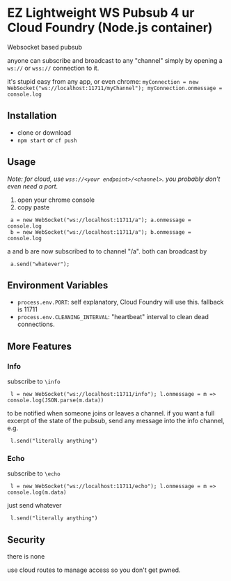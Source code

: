 # EZ Lightweight WS Pubsub 4 ur Cloud Foundry (Node.js container)

Websocket based pubsub

anyone can subscribe and broadcast to any "channel" simply by opening a `ws://` or `wss://` connection to it.

it's stupid easy from any app, or even chrome: `myConnection = new WebSocket("ws://localhost:11711/myChannel"); myConnection.onmessage = console.log`


## Installation

 * clone or download
 * `npm start` or `cf push`
 
## Usage

_Note: for cloud, use `wss://<your endpoint>/<channel>`. you probably don't even need a port._

1) open your chrome console
2) copy paste

```
 a = new WebSocket("ws://localhost:11711/a"); a.onmessage = console.log
 b = new WebSocket("ws://localhost:11711/a"); b.onmessage = console.log
```
a and b are now subscribed to to channel "/a". both can broadcast by
```
 a.send("whatever");
```

## Environment Variables

* `process.env.PORT`: self explanatory, Cloud Foundry will use this. fallback is 11711
* `process.env.CLEANING_INTERVAL`: "heartbeat" interval to clean dead connections.

## More Features

### Info
subscribe to `\info`
```
 l = new WebSocket("ws://localhost:11711/info"); l.onmessage = m => console.log(JSON.parse(m.data))
```
to be notified when someone joins or leaves a channel.
if you want a full excerpt of the state of the pubsub, send any message into the info channel, e.g.
```
 l.send("literally anything")
```

### Echo
subscribe to `\echo`
```
 l = new WebSocket("ws://localhost:11711/echo"); l.onmessage = m => console.log(m.data)
```
just send whatever
```
 l.send("literally anything")
```

## Security

there is none

use cloud routes to manage access so you don't get pwned.
